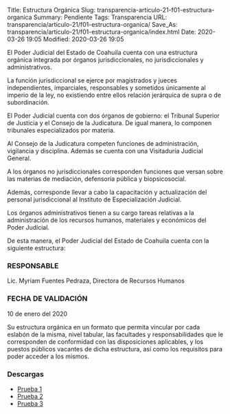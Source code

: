 Title: Estructura Orgánica
Slug: transparencia-articulo-21-f01-estructura-organica
Summary: Pendiente
Tags: Transparencia
URL: transparencia/articulo-21/f01-estructura-organica/
Save_As: transparencia/articulo-21/f01-estructura-organica/index.html
Date: 2020-03-26 19:05
Modified: 2020-03-26 19:05


El Poder Judicial del Estado de Coahuila cuenta con una estructura orgánica integrada por órganos jurisdiccionales, no jurisdiccionales y administrativos.

La función jurisdiccional se ejerce por magistrados y jueces independientes, imparciales, responsables y sometidos únicamente al imperio de la ley, no existiendo entre ellos relación jerárquica de supra o de subordinación.

El Poder Judicial cuenta con dos órganos de gobierno: el Tribunal Superior de Justicia y el Consejo de la Judicatura. De igual manera, lo componen tribunales especializados por materia.

Al Consejo de la Judicatura competen funciones de administración, vigilancia y disciplina. Además se cuenta con una Visitaduría Judicial General.

A los órganos no jurisdiccionales corresponden funciones que versan sobre las materias de mediación, defensoría pública y biopsicosocial.

Además, corresponde llevar a cabo la capacitación y actualización del personal jurisdiccional al Instituto de Especialización Judicial.

Los órganos administrativos tienen a su cargo tareas relativas a la administración de los recursos humanos, materiales y económicos del Poder Judicial.

De esta manera, el Poder Judicial del Estado de Coahuila cuenta con la siguiente estructura:

### RESPONSABLE

Lic. Myriam Fuentes Pedraza, Directora de Recursos Humanos

### FECHA DE VALIDACIÓN

10 de enero del 2020

Su estructura orgánica en un formato que permita vincular por cada eslabón de la misma, nivel tabular, las facultades y responsabilidades que le corresponden de conformidad con las disposiciones aplicables, y los puestos públicos vacantes de dicha estructura, así como los requisitos para poder acceder a los mismos.


### Descargas

* [Prueba 1](#)
* [Prueba 2](#)
* [Prueba 3](#)


